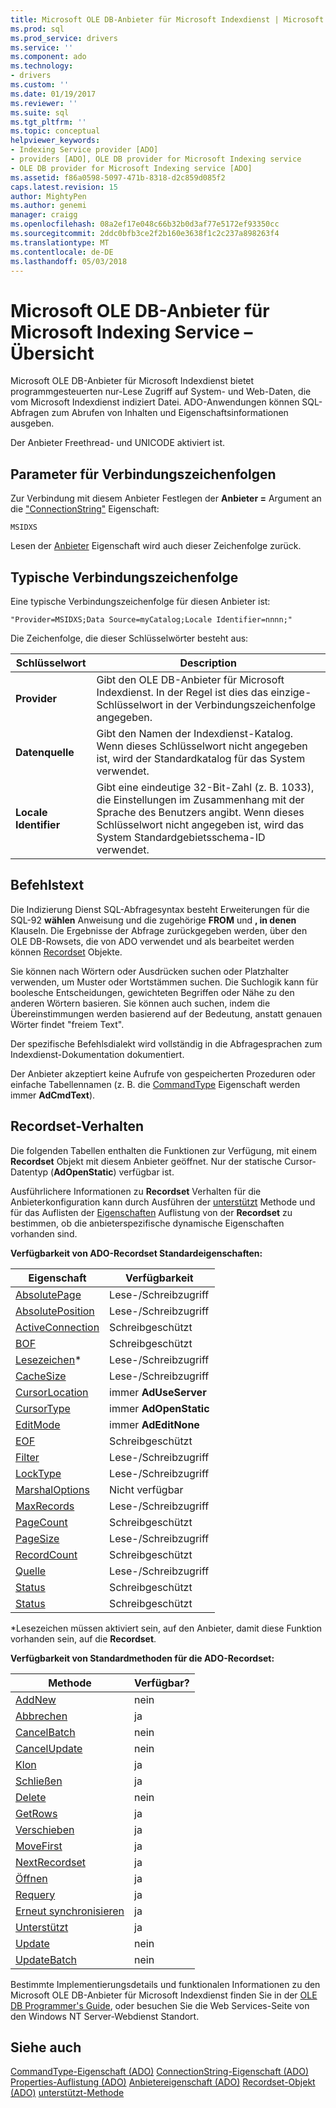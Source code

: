 ```yaml
---
title: Microsoft OLE DB-Anbieter für Microsoft Indexdienst | Microsoft Docs
ms.prod: sql
ms.prod_service: drivers
ms.service: ''
ms.component: ado
ms.technology:
- drivers
ms.custom: ''
ms.date: 01/19/2017
ms.reviewer: ''
ms.suite: sql
ms.tgt_pltfrm: ''
ms.topic: conceptual
helpviewer_keywords:
- Indexing Service provider [ADO]
- providers [ADO], OLE DB provider for Microsoft Indexing service
- OLE DB provider for Microsoft Indexing service [ADO]
ms.assetid: f86a0598-5097-471b-8318-d2c859d085f2
caps.latest.revision: 15
author: MightyPen
ms.author: genemi
manager: craigg
ms.openlocfilehash: 08a2ef17e048c66b32b0d3af77e5172ef93350cc
ms.sourcegitcommit: 2ddc0bfb3ce2f2b160e3638f1c2c237a898263f4
ms.translationtype: MT
ms.contentlocale: de-DE
ms.lasthandoff: 05/03/2018
---
```

# <a name="microsoft-ole-db-provider-for-microsoft-indexing-service-overview"></a>Microsoft OLE DB-Anbieter für Microsoft Indexing Service – Übersicht
Microsoft OLE DB-Anbieter für Microsoft Indexdienst bietet programmgesteuerten nur-Lese Zugriff auf System- und Web-Daten, die vom Microsoft Indexdienst indiziert Datei. ADO-Anwendungen können SQL-Abfragen zum Abrufen von Inhalten und Eigenschaftsinformationen ausgeben.

 Der Anbieter Freethread- und UNICODE aktiviert ist.

## <a name="connection-string-parameters"></a>Parameter für Verbindungszeichenfolgen
 Zur Verbindung mit diesem Anbieter Festlegen der **Anbieter =** Argument an die ["ConnectionString"](../../../ado/reference/ado-api/connectionstring-property-ado.md) Eigenschaft:

```
MSIDXS
```

 Lesen der [Anbieter](../../../ado/reference/ado-api/provider-property-ado.md) Eigenschaft wird auch dieser Zeichenfolge zurück.

## <a name="typical-connection-string"></a>Typische Verbindungszeichenfolge
 Eine typische Verbindungszeichenfolge für diesen Anbieter ist:

```
"Provider=MSIDXS;Data Source=myCatalog;Locale Identifier=nnnn;"
```

 Die Zeichenfolge, die dieser Schlüsselwörter besteht aus:

|Schlüsselwort|Description|
|-------------|-----------------|
|**Provider**|Gibt den OLE DB-Anbieter für Microsoft Indexdienst. In der Regel ist dies das einzige-Schlüsselwort in der Verbindungszeichenfolge angegeben.|
|**Datenquelle**|Gibt den Namen der Indexdienst-Katalog. Wenn dieses Schlüsselwort nicht angegeben ist, wird der Standardkatalog für das System verwendet.|
|**Locale Identifier**|Gibt eine eindeutige 32-Bit-Zahl (z. B. 1033), die Einstellungen im Zusammenhang mit der Sprache des Benutzers angibt. Wenn dieses Schlüsselwort nicht angegeben ist, wird das System Standardgebietsschema-ID verwendet.|

## <a name="command-text"></a>Befehlstext
 Die Indizierung Dienst SQL-Abfragesyntax besteht Erweiterungen für die SQL-92 **wählen** Anweisung und die zugehörige **FROM** und **, in denen** Klauseln. Die Ergebnisse der Abfrage zurückgegeben werden, über den OLE DB-Rowsets, die von ADO verwendet und als bearbeitet werden können [Recordset](../../../ado/reference/ado-api/recordset-object-ado.md) Objekte.

 Sie können nach Wörtern oder Ausdrücken suchen oder Platzhalter verwenden, um Muster oder Wortstämmen suchen. Die Suchlogik kann für boolesche Entscheidungen, gewichteten Begriffen oder Nähe zu den anderen Wörtern basieren. Sie können auch suchen, indem die Übereinstimmungen werden basierend auf der Bedeutung, anstatt genauen Wörter findet "freiem Text".

 Der spezifische Befehlsdialekt wird vollständig in die Abfragesprachen zum Indexdienst-Dokumentation dokumentiert.

 Der Anbieter akzeptiert keine Aufrufe von gespeicherten Prozeduren oder einfache Tabellennamen (z. B. die [CommandType](../../../ado/reference/ado-api/commandtype-property-ado.md) Eigenschaft werden immer **AdCmdText**).

## <a name="recordset-behavior"></a>Recordset-Verhalten
 Die folgenden Tabellen enthalten die Funktionen zur Verfügung, mit einem **Recordset** Objekt mit diesem Anbieter geöffnet. Nur der statische Cursor-Datentyp (**AdOpenStatic**) verfügbar ist.

 Ausführlichere Informationen zu **Recordset** Verhalten für die Anbieterkonfiguration kann durch Ausführen der [unterstützt](../../../ado/reference/ado-api/supports-method.md) Methode und für das Auflisten der [Eigenschaften](../../../ado/reference/ado-api/properties-collection-ado.md) Auflistung von der **Recordset** zu bestimmen, ob die anbieterspezifische dynamische Eigenschaften vorhanden sind.

 **Verfügbarkeit von ADO-Recordset Standardeigenschaften:**

|Eigenschaft|Verfügbarkeit|
|--------------|------------------|
|[AbsolutePage](../../../ado/reference/ado-api/absolutepage-property-ado.md)|Lese-/Schreibzugriff|
|[AbsolutePosition](../../../ado/reference/ado-api/absoluteposition-property-ado.md)|Lese-/Schreibzugriff|
|[ActiveConnection](../../../ado/reference/ado-api/activeconnection-property-ado.md)|Schreibgeschützt|
|[BOF](../../../ado/reference/ado-api/bof-eof-properties-ado.md)|Schreibgeschützt|
|[Lesezeichen](../../../ado/reference/ado-api/bookmark-property-ado.md)*|Lese-/Schreibzugriff|
|[CacheSize](../../../ado/reference/ado-api/cachesize-property-ado.md)|Lese-/Schreibzugriff|
|[CursorLocation](../../../ado/reference/ado-api/cursorlocation-property-ado.md)|immer **AdUseServer**|
|[CursorType](../../../ado/reference/ado-api/cursortype-property-ado.md)|immer **AdOpenStatic**|
|[EditMode](../../../ado/reference/ado-api/editmode-property.md)|immer **AdEditNone**|
|[EOF](../../../ado/reference/ado-api/bof-eof-properties-ado.md)|Schreibgeschützt|
|[Filter](../../../ado/reference/ado-api/filter-property.md)|Lese-/Schreibzugriff|
|[LockType](../../../ado/reference/ado-api/locktype-property-ado.md)|Lese-/Schreibzugriff|
|[MarshalOptions](../../../ado/reference/ado-api/marshaloptions-property-ado.md)|Nicht verfügbar|
|[MaxRecords](../../../ado/reference/ado-api/maxrecords-property-ado.md)|Lese-/Schreibzugriff|
|[PageCount](../../../ado/reference/ado-api/pagecount-property-ado.md)|Schreibgeschützt|
|[PageSize](../../../ado/reference/ado-api/pagesize-property-ado.md)|Lese-/Schreibzugriff|
|[RecordCount](../../../ado/reference/ado-api/recordcount-property-ado.md)|Schreibgeschützt|
|[Quelle](../../../ado/reference/ado-api/source-property-ado-recordset.md)|Lese-/Schreibzugriff|
|[Status](../../../ado/reference/ado-api/state-property-ado.md)|Schreibgeschützt|
|[Status](../../../ado/reference/ado-api/status-property-ado-recordset.md)|Schreibgeschützt|

 \*Lesezeichen müssen aktiviert sein, auf den Anbieter, damit diese Funktion vorhanden sein, auf die **Recordset**.

 **Verfügbarkeit von Standardmethoden für die ADO-Recordset:**

|Methode|Verfügbar?|
|------------|----------------|
|[AddNew](../../../ado/reference/ado-api/addnew-method-ado.md)|nein|
|[Abbrechen](../../../ado/reference/ado-api/cancel-method-ado.md)|ja|
|[CancelBatch](../../../ado/reference/ado-api/cancelbatch-method-ado.md)|nein|
|[CancelUpdate](../../../ado/reference/ado-api/cancelupdate-method-ado.md)|nein|
|[Klon](../../../ado/reference/ado-api/clone-method-ado.md)|ja|
|[Schließen](../../../ado/reference/ado-api/close-method-ado.md)|ja|
|[Delete](../../../ado/reference/ado-api/delete-method-ado-recordset.md)|nein|
|[GetRows](../../../ado/reference/ado-api/getrows-method-ado.md)|ja|
|[Verschieben](../../../ado/reference/ado-api/move-method-ado.md)|ja|
|[MoveFirst](../../../ado/reference/ado-api/movefirst-movelast-movenext-and-moveprevious-methods-ado.md)|ja|
|[NextRecordset](../../../ado/reference/ado-api/nextrecordset-method-ado.md)|ja|
|[Öffnen](../../../ado/reference/ado-api/open-method-ado-recordset.md)|ja|
|[Requery](../../../ado/reference/ado-api/requery-method.md)|ja|
|[Erneut synchronisieren](../../../ado/reference/ado-api/resync-method.md)|ja|
|[Unterstützt](../../../ado/reference/ado-api/supports-method.md)|ja|
|[Update](../../../ado/reference/ado-api/update-method.md)|nein|
|[UpdateBatch](../../../ado/reference/ado-api/updatebatch-method.md)|nein|

 Bestimmte Implementierungsdetails und funktionalen Informationen zu den Microsoft OLE DB-Anbieter für Microsoft Indexdienst finden Sie in der [OLE DB Programmer's Guide](https://msdn.microsoft.com/library/windows/desktop/ms713643.aspx), oder besuchen Sie die Web Services-Seite von den Windows NT Server-Webdienst Standort.

## <a name="see-also"></a>Siehe auch
 [CommandType-Eigenschaft (ADO)](../../../ado/reference/ado-api/commandtype-property-ado.md) [ConnectionString-Eigenschaft (ADO)](../../../ado/reference/ado-api/connectionstring-property-ado.md) [Properties-Auflistung (ADO)](../../../ado/reference/ado-api/properties-collection-ado.md) [Anbietereigenschaft (ADO)](../../../ado/reference/ado-api/provider-property-ado.md) [ Recordset-Objekt (ADO)](../../../ado/reference/ado-api/recordset-object-ado.md) [unterstützt-Methode](../../../ado/reference/ado-api/supports-method.md)
